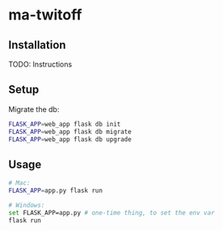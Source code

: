 # ma-twitoff

## Installation

TODO: Instructions

## Setup

Migrate the db:

```sh
FLASK_APP=web_app flask db init
FLASK_APP=web_app flask db migrate
FLASK_APP=web_app flask db upgrade
```

## Usage

```sh
# Mac:
FLASK_APP=app.py flask run

# Windows:
set FLASK_APP=app.py # one-time thing, to set the env var
flask run
```
